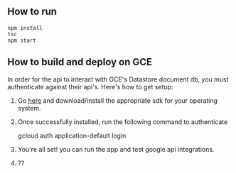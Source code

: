## How to run

    npm install
    tsc
    npm start
    
## How to build and deploy on GCE

In order for the api to interact with GCE's Datastore document db, you must authenticate against their api's. Here's how to get setup:

1. Go [here](https://cloud.google.com/sdk/downloads) and download/install the appropriate sdk for your operating system.
2. Once successfully installed, run the following command to authenticate

    gcloud auth application-default login

3. You're all set! you can run the app and test google api integrations.
4. ??